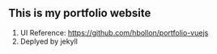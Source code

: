 ## This is my portfolio website
1. UI Reference: https://github.com/hbollon/portfolio-vuejs
2. Deplyed by jekyll